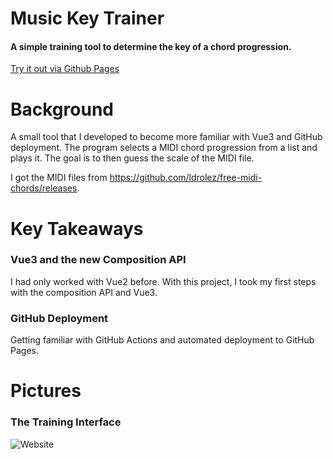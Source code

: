 # Music Key Trainer
#### A simple training tool to determine the key of a chord progression.

[Try it out via Github Pages](https://adrianjoshua-strutt.github.io/music-key-trainer/)

# Background

A small tool that I developed to become more familiar with Vue3 and GitHub deployment. 
The program selects a MIDI chord progression from a list and plays it. 
The goal is to then guess the scale of the MIDI file.

I got the MIDI files from https://github.com/ldrolez/free-midi-chords/releases.

# Key Takeaways
### Vue3 and the new Composition API
I had only worked with Vue2 before. With this project, I took my first steps with the composition API and Vue3.
### GitHub Deployment
Getting familiar with GitHub Actions and automated deployment to GitHub Pages.

# Pictures

### The Training Interface

![Website](./docs/training.png?raw=true "Website")
